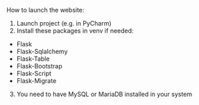How to launch the website:
1. Launch project (e.g. in PyCharm)
2. Install these packages in venv if needed:
* Flask
* Flask-Sqlalchemy
* Flask-Table
* Flask-Bootstrap
* Flask-Script
* Flask-Migrate
3. You need to have MySQL or MariaDB installed in your system
